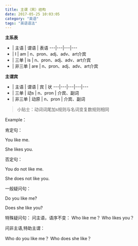 ```yaml
---
title: 主谓（宾）结构
date: 2017-05-25 10:03:05
category: "英语"
tags: "英语语法"
---
```


**主系表**

- | 主语 | 谓语 | 表语
---|---|---|---
- | I | am  | n、pron、adj、adv、art介宾
- | 三单 | is | n、pron、adj、adv、art介宾
- | 非三单 | are | n、pron、adj、adv、art介宾


**主谓宾**

- | 主语 | 谓语 | 宾 | 状
---|---|---|---|---
- | 三单 | 动s | n、pron | 介宾、副词
- | 非三单 | 动原 | n、pron | 介宾、副词

> 小贴士：动词词尾加s规则与名词变复数规则相同

Example：

肯定句：

You like me.

She likes you.

否定句：

You do not  like me.

She does not like you.

一般疑问句：

Do you like me?

Does she like you?

特殊疑问句：
问主语，语序不变：
Who like me？
Who likes you？

问非主语,特助主谓：

Who do you like me？
Who does she like？